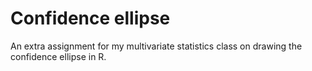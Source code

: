 # Confidence ellipse
An extra assignment for my multivariate statistics class on drawing the confidence ellipse in R.
